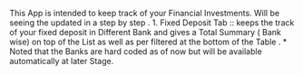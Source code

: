 This App is intended to keep track of your Financial Investments. Will be seeing the updated in a step by step . 1. Fixed Deposit Tab ::
keeps the track of your fixed deposit in Different Bank and gives a Total Summary ( Bank wise) on top of the List as well as per filtered at the bottom of the Table . \* Noted that the Banks are hard coded as of now but will be available automatically at later Stage.
